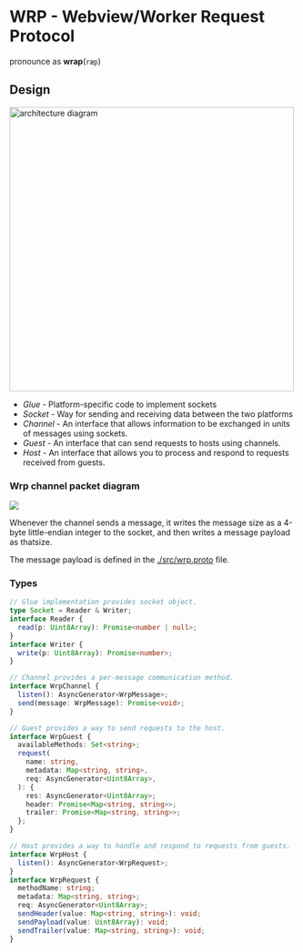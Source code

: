 # WRP - Webview/Worker Request Protocol

pronounce as **wrap**(`ræp`)

## Design

<img
  width="500"
  alt="architecture diagram"
  src="https://kroki.io/pikchr/svg/eNq9kj9vwjAQxXd_ipMnUIsFVCwwdqCdOrRbYTDJQawGO7INycfvOf6jtN27RPa9F9_vnr1vb7iFTwbwgYPfAr9QgdP21bgtnMwAXBnHd3A1d4RNN5A0VqWurVE13-WCOlt5RQ698g0IDdIHO5ywNX04Tbi_h3TSovYceK90bfrQ1xMGcCEE-oqzIwu-A9V7VdO5e6ITcfkAq2UXtQbVpfFRTOuJKpNSUSu0jD03Umts49TvpvpCH9cAvIoaH3cjohsNoXBM1IdRjBDx90L0lHsWpmQoVBOHLGoiOxZUBwuYLR9htSb7nLFWaYSzNdefMiU5B8pNk7EbdixmF24QOmvuqkYHmV9aS_fgDaTxReqtGdvf0Pm3u6RIDH0ncWdvSXz9K_JsKPNtsiE-gzhZmCs5yTJbhBAifUYOBHwcP7OIPljXo3NJEbyYf2WMiIsJY2MSYiYRGK6hEH4DBOwAoA==">

- _Glue_ - Platform-specific code to implement sockets
- _Socket_ - Way for sending and receiving data between the two platforms
- _Channel_ - An interface that allows information to be exchanged in units of
  messages using sockets.
- _Guest_ - An interface that can send requests to hosts using channels.
- _Host_ - An interface that allows you to process and respond to requests
  received from guests.

### Wrp channel packet diagram

<img src="https://kroki.io/packetdiag/svg/eNorSEzOTi1JyUxMV6jmUlBIzs8pz0wpyVCwVTA2sAYK5OWnpMZnpGamZ5QAxSzAYga6xlYKSr6pxcWJ6amGMXnBmVWpMXkaqXrpegqmmkogJSa6FihKAhIrc_ITU5SAUpa6hkYIOSNU7YYGEP2GxrpGyKoUkAwwAspZWino6elx1XIBAC0FNYs=">

Whenever the channel sends a message, it writes the message size as a 4-byte
little-endian integer to the socket, and then writes a message payload as
thatsize.

The message payload is defined in the [./src/wrp.proto](./src/wrp.proto) file.

### Types

```typescript
// Glue implementation provides socket object.
type Socket = Reader & Writer;
interface Reader {
  read(p: Uint8Array): Promise<number | null>;
}
interface Writer {
  write(p: Uint8Array): Promise<number>;
}

// Channel provides a per-message communication method.
interface WrpChannel {
  listen(): AsyncGenerator<WrpMessage>;
  send(message: WrpMessage): Promise<void>;
}

// Guest provides a way to send requests to the host.
interface WrpGuest {
  availableMethods: Set<string>;
  request(
    name: string,
    metadata: Map<string, string>,
    req: AsyncGenerator<Uint8Array>,
  ): {
    res: AsyncGenerator<Uint8Array>;
    header: Promise<Map<string, string>>;
    trailer: Promise<Map<string, string>>;
  };
}

// Host provides a way to handle and respond to requests from guests.
interface WrpHost {
  listen(): AsyncGenerator<WrpRequest>;
}
interface WrpRequest {
  methodName: string;
  metadata: Map<string, string>;
  req: AsyncGenerator<Uint8Array>;
  sendHeader(value: Map<string, string>): void;
  sendPayload(value: Uint8Array): void;
  sendTrailer(value: Map<string, string>): void;
}
```
